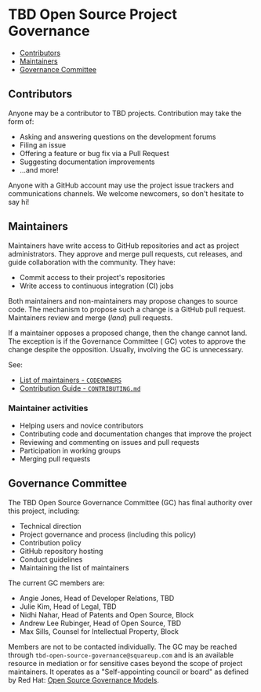 # TBD Open Source Project Governance

<!-- TOC -->

* [Contributors](#contributors)
* [Maintainers](#maintainers)
* [Governance Committee](#governance-committee)

<!-- /TOC -->

## Contributors

Anyone may be a contributor to TBD projects. Contribution may take the form of:

* Asking and answering questions on the development forums
* Filing an issue
* Offering a feature or bug fix via a Pull Request
* Suggesting documentation improvements
* ...and more!

Anyone with a GitHub account may use the project issue trackers and communications channels. We welcome newcomers, so
don't hesitate to say hi!

## Maintainers

Maintainers have write access to GitHub repositories and act as project administrators. They approve and merge pull
requests, cut releases, and guide collaboration with the community. They have:

* Commit access to their project's repositories
* Write access to continuous integration (CI) jobs

Both maintainers and non-maintainers may propose changes to
source code. The mechanism to propose such a change is a GitHub pull request. Maintainers review and merge (_land_) pull
requests.

If a maintainer opposes a proposed change, then the change cannot land. The exception is if the Governance Committee (
GC) votes to approve the change despite the opposition. Usually, involving the GC is unnecessary.

See:

* [List of maintainers - `CODEOWNERS`](https://github.com/hesusruiz/eudiw-ssi-go/blob/main/CODEOWNERS)
* [Contribution Guide - `CONTRIBUTING.md`](https://github.com/hesusruiz/eudiw-ssi-go/blob/main/CONTRIBUTING.md)

### Maintainer activities

* Helping users and novice contributors
* Contributing code and documentation changes that improve the project
* Reviewing and commenting on issues and pull requests
* Participation in working groups
* Merging pull requests

## Governance Committee

The TBD Open Source Governance Committee (GC) has final authority over this project, including:

* Technical direction
* Project governance and process (including this policy)
* Contribution policy
* GitHub repository hosting
* Conduct guidelines
* Maintaining the list of maintainers

The current GC members are:

* Angie Jones, Head of Developer Relations, TBD
* Julie Kim, Head of Legal, TBD
* Nidhi Nahar, Head of Patents and Open Source, Block
* Andrew Lee Rubinger, Head of Open Source, TBD
* Max Sills, Counsel for Intellectual Property, Block

Members are not to be contacted individually. The GC may be reached through `tbd-open-source-governance@squareup.com`
and is an available resource in mediation or for sensitive cases beyond the scope of project maintainers. It operates as
a "Self-appointing council or board" as defined by Red
Hat: [Open Source Governance Models](https://www.redhat.com/en/blog/understanding-open-source-governance-models).